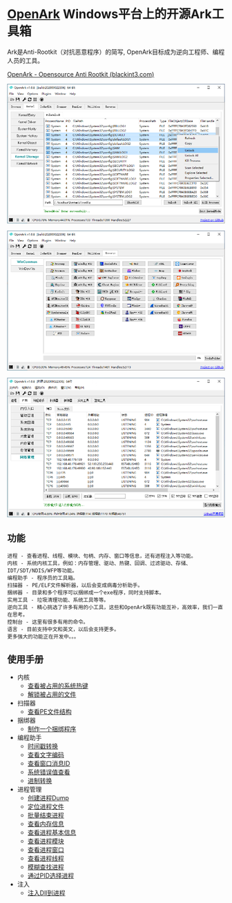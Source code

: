 # [OpenArk](https://github.com/BlackINT3/OpenArk) Windows平台上的开源Ark工具箱

Ark是Anti-Rootkit（对抗恶意程序）的简写, OpenArk目标成为逆向工程师、编程人员的工具。

[OpenArk - Opensource Anti Rootkit (blackint3.com)](https://openark.blackint3.com/)

![img](preview.png)

![img](preview1.png)

![img](preview2.png)


## 功能
```
进程 - 查看进程、线程、模块、句柄、内存、窗口等信息，还有进程注入等功能。
内核 - 系统内核工具，例如：内存管理、驱动、热键、回调、过滤驱动、存储、IDT/SDT/NDIS/WFP等功能。
编程助手 - 程序员的工具箱。
扫描器 - PE/ELF文件解析器，以后会变成病毒分析助手。
捆绑器 - 目录和多个程序可以捆绑成一个exe程序，同时支持脚本。
实用工具 - 垃圾清理功能、系统工具等等。
逆向工具 - 精心挑选了许多有用的小工具，这些和OpenArk既有功能互补，高效率，我们一直在思考。
控制台 - 这里有很多有用的命令。
语言 - 目前支持中文和英文，以后会支持更多。
更多强大的功能正在开发中。。。
```


## 使用手册

- 内核
  - [查看被占用的系统热键](https://openark.blackint3.com/manuals/CN/内核/查看被占用的系统热键/)
  - [解锁被占用的文件](https://openark.blackint3.com/manuals/CN/内核/解锁被占用的文件/)
- 扫描器
  - [查看PE文件结构](https://openark.blackint3.com/manuals/CN/扫描器/查看PE文件结构/)
- 捆绑器
  - [制作一个捆绑程序](https://openark.blackint3.com/manuals/CN/捆绑器/制作捆绑程序/)
- 编程助手
  - [时间戳转换](https://openark.blackint3.com/manuals/CN/编程助手/时间戳转换/)
  - [查看文字编码](https://openark.blackint3.com/manuals/CN/编程助手/查看文字编码/)
  - [查看窗口消息ID](https://openark.blackint3.com/manuals/CN/编程助手/查看窗口消息ID/)
  - [系统错误值查看](https://openark.blackint3.com/manuals/CN/编程助手/系统错误值查看/)
  - [进制转换](https://openark.blackint3.com/manuals/CN/编程助手/进制转换/)
- 进程管理
  - [创建进程Dump](https://openark.blackint3.com/manuals/CN/进程管理/创建进程Dump/)
  - [定位进程文件](https://openark.blackint3.com/manuals/CN/进程管理/定位进程文件/)
  - [批量结束进程](https://openark.blackint3.com/manuals/CN/进程管理/批量结束进程/)
  - [查看内存信息](https://openark.blackint3.com/manuals/CN/进程管理/查看内存信息/)
  - [查看进程基本信息](https://openark.blackint3.com/manuals/CN/进程管理/查看进程基本信息/)
  - [查看进程模块](https://openark.blackint3.com/manuals/CN/进程管理/查看进程模块/)
  - [查看进程窗口](https://openark.blackint3.com/manuals/CN/进程管理/查看进程窗口/)
  - [查看进程线程](https://openark.blackint3.com/manuals/CN/进程管理/查看进程线程/)
  - [模糊查找进程](https://openark.blackint3.com/manuals/CN/进程管理/模糊查找进程/)
  - [通过PID选择进程](https://openark.blackint3.com/manuals/CN/进程管理/通过PID选择进程/)
- 注入
  - [注入Dll到进程](https://openark.blackint3.com/manuals/CN/进程管理/注入/注入Dll到进程/)
